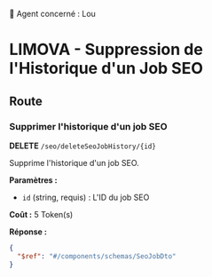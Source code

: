 🧠 Agent concerné : Lou
# LIMOVA - Suppression de l'Historique d'un Job SEO

## Route

### Supprimer l'historique d'un job SEO
**DELETE** `/seo/deleteSeoJobHistory/{id}`

Supprime l'historique d'un job SEO.

**Paramètres :**
- `id` (string, requis) : L'ID du job SEO

**Coût :** 5 Token(s)

**Réponse :**
```json
{
  "$ref": "#/components/schemas/SeoJobDto"
}
``` 